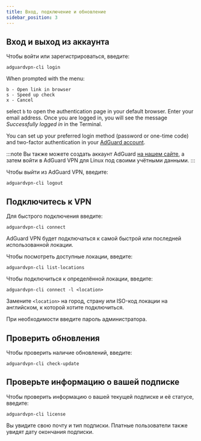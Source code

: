 ```yaml
---
title: Вход, подключение и обновление
sidebar_position: 3
---
```


## Вход и выход из аккаунта

Чтобы войти или зарегистрироваться, введите:

```
adguardvpn-cli login
```

When prompted with the menu:

```
b - Open link in browser
s - Speed up check
x - Cancel
```

select `b` to open the authentication page in your default browser. Enter your email address. Once you are logged in, you will see the message _Successfully logged in_ in the Terminal.

You can set up your preferred login method (password or one-time code) and two-factor authentication in your [AdGuard account](https://adguardaccount.com/account/settings).

:::note
Вы также можете создать аккаунт AdGuard [на нашем сайте](https://auth.adguardaccount.com/login.html), а затем войти в AdGuard VPN для Linux под своими учётными данными.
:::

Чтобы выйти из AdGuard VPN, введите:

```
adguardvpn-cli logout
```

## Подключитесь к VPN

Для быстрого подключения введите:

```
adguardvpn-cli connect
```

AdGuard VPN будет подключаться к самой быстрой или последней использованной локации.

Чтобы посмотреть доступные локации, введите:

```
adguardvpn-cli list-locations
```

Чтобы подключиться к определённой локации, введите:

```
adguardvpn-cli connect -l <location>
```

Замените `<location>` на город, страну или ISO-код локации на английском, к которой хотите подключиться.

При необходимости введите пароль администратора.

## Проверить обновления

Чтобы проверить наличие обновлений, введите:

```
adguardvpn-cli check-update
```

## Проверьте информацию о вашей подписке

Чтобы проверить информацию о вашей текущей подписке и её статусе, введите:

```
adguardvpn-cli license
```

Вы увидите свою почту и тип подписки. Платные пользователи также увидят дату окончания подписки.

